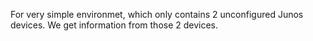 For very simple environmet, which only contains 2 unconfigured Junos devices. We get information from those 2 devices.
